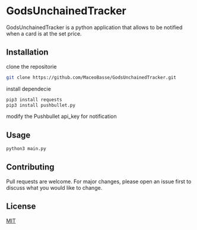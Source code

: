 # GodsUnchainedTracker

GodsUnchainedTracker is a python application that allows to be notified when a card is at the set price.

## Installation

clone the repositorie

```bash
git clone https://github.com/MaceoBasse/GodsUnchainedTracker.git
```
install dependecie
```bash
pip3 install requests
pip3 install pushbullet.py
```
modify the Pushbullet api_key for notification
## Usage

```bash
python3 main.py
```

## Contributing
Pull requests are welcome. For major changes, please open an issue first to discuss what you would like to change.

## License
[MIT](https://choosealicense.com/licenses/mit/)